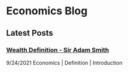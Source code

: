 # Economics Blog

## Latest Posts

### [Wealth Definition - Sir Adam Smith](https://ellisonkahn.github.io/wealth-definition-sir-adam-smith)
9/24/2021 Economics | Definition | Introduction
